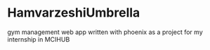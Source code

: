 # HamvarzeshiUmbrella

gym management web app written with phoenix as a project for my internship in MCIHUB

